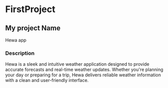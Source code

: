 # FirstProject
## My project Name
Hewa app
### Description
Hewa is a sleek and intuitive weather application designed to provide accurate forecasts and real-time weather updates. Whether you're planning your day or preparing for a trip, Hewa delivers reliable weather information with a clean and user-friendly interface.
